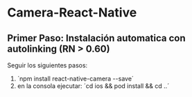 # Camera-React-Native

## Primer Paso: Instalación automatica con autolinking (RN > 0.60)
Seguir los siguientes pasos:

1. ´npm install react-native-camera --save´
2. en la consola ejecutar:
´cd ios && pod install && cd ..´


